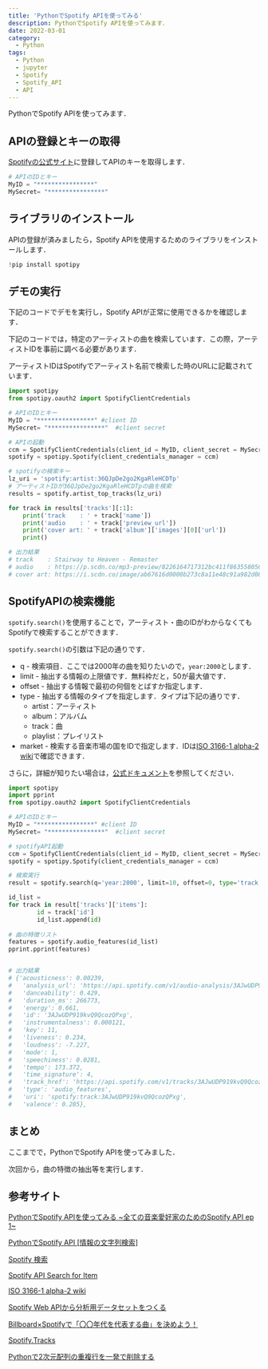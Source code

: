 ```yaml
---
title: 'PythonでSpotify APIを使ってみる'
description: PythonでSpotify APIを使ってみます．
date: 2022-03-01
category: 
  - Python
tags:
  - Python
  - jupyter
  - Spotify
  - Spotify_API
  - API
---
```


<!-- https://www.hamlet-engineer.com -->
PythonでSpotify APIを使ってみます．

<!-- more -->

<ClientOnly>
  <CallInArticleAdsense />
</ClientOnly>






## APIの登録とキーの取得
[Spotifyの公式サイト]()に登録してAPIのキーを取得します．
```python
# APIのIDとキー
MyID = "****************"
MySecret= "****************"
```

## ライブラリのインストール
APIの登録が済みましたら，Spotify APIを使用するためのライブラリをインストールします．
```python
!pip install spotipy
```

## デモの実行
下記のコードでデモを実行し，Spotify APIが正常に使用できるかを確認します．

下記のコードでは，特定のアーティストの曲を検索しています．この際，アーティストIDを事前に調べる必要があります．

アーティストIDはSpotifyでアーティスト名前で検索した時のURLに記載されています．
```python
import spotipy
from spotipy.oauth2 import SpotifyClientCredentials

# APIのIDとキー
MyID = "****************" #client ID
MySecret= "****************"  #client secret

# APIの起動
ccm = SpotifyClientCredentials(client_id = MyID, client_secret = MySecret)
spotify = spotipy.Spotify(client_credentials_manager = ccm)

# spotifyの検索キー
lz_uri = 'spotify:artist:36QJpDe2go2KgaRleHCDTp'
# アーティストIDが36QJpDe2go2KgaRleHCDTpの曲を検索
results = spotify.artist_top_tracks(lz_uri)

for track in results['tracks'][:1]:
    print('track    : ' + track['name'])
    print('audio    : ' + track['preview_url'])
    print('cover art: ' + track['album']['images'][0]['url'])
    print()

# 出力結果
# track    : Stairway to Heaven - Remaster
# audio    : https://p.scdn.co/mp3-preview/8226164717312bc411f8635580562d67e191a754?cid=166c222168b241028889782d08d8071e
# cover art: https://i.scdn.co/image/ab67616d0000b273c8a11e48c91a982d086afc69
```

## SpotifyAPIの検索機能
`spotify.search()`を使用することで，アーティスト・曲のIDがわからなくてもSpotifyで検索することができます．

`spotify.search()`の引数は下記の通りです．
- q - 検索項目．ここでは2000年の曲を知りたいので，`year:2000`とします．
- limit - 抽出する情報の上限値です．無料枠だと，50が最大値です．
- offset - 抽出する情報で最初の何個をとばすか指定します．
- type - 抽出する情報のタイプを指定します．タイプは下記の通りです．
  - artist：アーティスト
  - album：アルバム
  - track：曲
  - playlist：プレイリスト
- market - 検索する音楽市場の国をIDで指定します．IDは[ISO 3166-1 alpha-2 wiki](https://en.wikipedia.org/wiki/ISO_3166-1_alpha-2)で確認できます．

さらに，詳細が知りたい場合は，[公式ドキュメント](https://support.spotify.com/jp/article/search/)を参照してください．

```python
import spotipy
import pprint
from spotipy.oauth2 import SpotifyClientCredentials

# APIのIDとキー
MyID = "****************" #client ID
MySecret= "****************"  #client secret

# spotifyAPI起動
ccm = SpotifyClientCredentials(client_id = MyID, client_secret = MySecret)
spotify = spotipy.Spotify(client_credentials_manager = ccm)

# 検索実行
result = spotify.search(q='year:2000', limit=10, offset=0, type='track', market=None)

id_list = 
for track in result['tracks']['items']:
        id = track['id']
        id_list.append(id)
        
# 曲の特徴リスト
features = spotify.audio_features(id_list)
pprint.pprint(features)


# 出力結果
# {'acousticness': 0.00239,
#   'analysis_url': 'https://api.spotify.com/v1/audio-analysis/3AJwUDP919kvQ9QcozQPxg',
#   'danceability': 0.429,
#   'duration_ms': 266773,
#   'energy': 0.661,
#   'id': '3AJwUDP919kvQ9QcozQPxg',
#   'instrumentalness': 0.000121,
#   'key': 11,
#   'liveness': 0.234,
#   'loudness': -7.227,
#   'mode': 1,
#   'speechiness': 0.0281,
#   'tempo': 173.372,
#   'time_signature': 4,
#   'track_href': 'https://api.spotify.com/v1/tracks/3AJwUDP919kvQ9QcozQPxg',
#   'type': 'audio_features',
#   'uri': 'spotify:track:3AJwUDP919kvQ9QcozQPxg',
#   'valence': 0.285},
```

## まとめ
ここまでで，PythonでSpotify APIを使ってみました．

次回から，曲の特徴の抽出等を実行します．

## 参考サイト
[PythonでSpotify APIを使ってみる ~全ての音楽愛好家のためのSpotify API ep 1~](https://python-muda.com/python/spotify-api-ep-1/)

[PythonでSpotify API [情報の文字列検索]](https://qiita.com/EkatoPgm/items/289b2efcdb5af49843c1)

[Spotify 検索](https://support.spotify.com/jp/article/search/)

[Spotify API Search for Item](https://developer.spotify.com/documentation/web-api/reference/#/operations/search)

[ISO 3166-1 alpha-2 wiki](https://en.wikipedia.org/wiki/ISO_3166-1_alpha-2)

[Spotify Web APIから分析用データセットをつくる](https://zenn.dev/yuriponx/articles/ccb87e276dc361)

[Billboard×Spotifyで「〇〇年代を代表する曲」を決めよう！](https://qiita.com/shionhonda/items/a44b563e8035fe9db259)

[Spotify.Tracks](https://hexdocs.pm/spotify_web_api/Spotify.Tracks.html)

[Pythonで2次元配列の重複行を一発で削除する](https://qiita.com/uuuno/items/b714d84ca2edbf16ea19)





<ClientOnly>
  <CallInArticleAdsense />
</ClientOnly>

